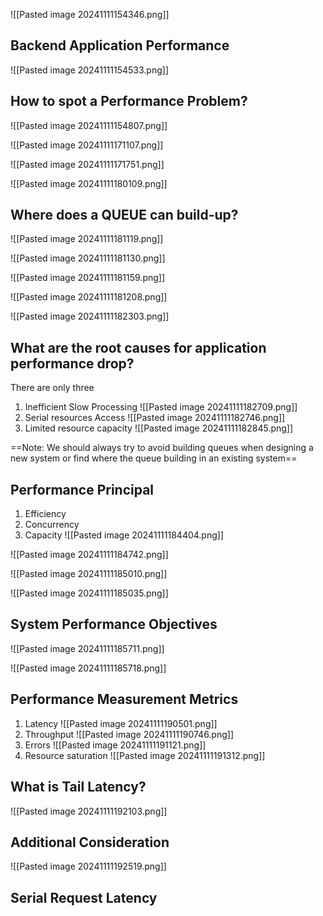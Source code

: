 
![[Pasted image 20241111154346.png]]

## Backend Application Performance

![[Pasted image 20241111154533.png]]


## How to spot a Performance Problem?

![[Pasted image 20241111154807.png]]


![[Pasted image 20241111171107.png]]

![[Pasted image 20241111171751.png]]

![[Pasted image 20241111180109.png]]


## Where does a QUEUE can build-up?
![[Pasted image 20241111181119.png]]

![[Pasted image 20241111181130.png]]

![[Pasted image 20241111181159.png]]

![[Pasted image 20241111181208.png]]


![[Pasted image 20241111182303.png]]


## What are the root causes for application performance drop?

There are only three
1. Inefficient Slow Processing ![[Pasted image 20241111182709.png]]
2. Serial resources Access ![[Pasted image 20241111182746.png]]
3. Limited resource capacity ![[Pasted image 20241111182845.png]]

 ==Note: We should always try to avoid building queues when designing a new system or find where the queue building in an existing system==

## Performance Principal

1. Efficiency 
2. Concurrency 
3. Capacity 
![[Pasted image 20241111184404.png]]


![[Pasted image 20241111184742.png]]

![[Pasted image 20241111185010.png]]

![[Pasted image 20241111185035.png]]

## System Performance Objectives

![[Pasted image 20241111185711.png]]

![[Pasted image 20241111185718.png]]

## Performance Measurement  Metrics

1. Latency ![[Pasted image 20241111190501.png]]
2.  Throughput ![[Pasted image 20241111190746.png]]
3.  Errors ![[Pasted image 20241111191121.png]]
4. Resource saturation  ![[Pasted image 20241111191312.png]]

## What is Tail Latency?
![[Pasted image 20241111192103.png]]

## Additional Consideration
![[Pasted image 20241111192519.png]]

## Serial Request Latency

